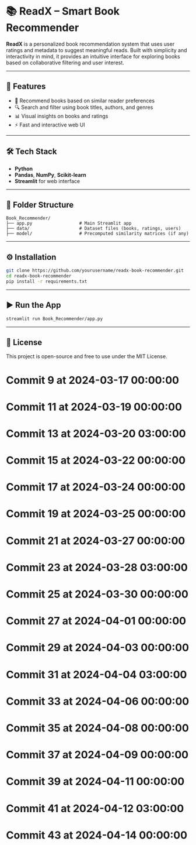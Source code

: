 # 📚 ReadX – Smart Book Recommender

**ReadX** is a personalized book recommendation system that uses user ratings and metadata to suggest meaningful reads. Built with simplicity and interactivity in mind, it provides an intuitive interface for exploring books based on collaborative filtering and user interest.

---

## 🚀 Features

- 📖 Recommend books based on similar reader preferences
- 🔍 Search and filter using book titles, authors, and genres
- 📊 Visual insights on books and ratings
- ⚡ Fast and interactive web UI

---

## 🛠️ Tech Stack

- **Python**
- **Pandas**, **NumPy**, **Scikit-learn**
- **Streamlit** for web interface

---

## 📁 Folder Structure

```
Book_Recommender/
├── app.py                  # Main Streamlit app
├── data/                   # Dataset files (books, ratings, users)
├── model/                  # Precomputed similarity matrices (if any)
```

---

## ⚙️ Installation

```bash
git clone https://github.com/yourusername/readx-book-recommender.git
cd readx-book-recommender
pip install -r requirements.txt
```

---

## ▶️ Run the App

```bash
streamlit run Book_Recommender/app.py
```

---

## 📄 License

This project is open-source and free to use under the MIT License.
# Commit 9 at 2024-03-17 00:00:00
# Commit 11 at 2024-03-19 00:00:00
# Commit 13 at 2024-03-20 03:00:00
# Commit 15 at 2024-03-22 00:00:00
# Commit 17 at 2024-03-24 00:00:00
# Commit 19 at 2024-03-25 00:00:00
# Commit 21 at 2024-03-27 00:00:00
# Commit 23 at 2024-03-28 03:00:00
# Commit 25 at 2024-03-30 00:00:00
# Commit 27 at 2024-04-01 00:00:00
# Commit 29 at 2024-04-03 00:00:00
# Commit 31 at 2024-04-04 03:00:00
# Commit 33 at 2024-04-06 00:00:00
# Commit 35 at 2024-04-08 00:00:00
# Commit 37 at 2024-04-09 00:00:00
# Commit 39 at 2024-04-11 00:00:00
# Commit 41 at 2024-04-12 03:00:00
# Commit 43 at 2024-04-14 00:00:00
